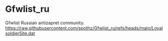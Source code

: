 # Gfwlist_ru
Gfwlist Russian antizapret community. 
     https://raw.githubusercontent.com/spothz/Gfwlist_ru/refs/heads/main/LoyalsoldierSite.dat
